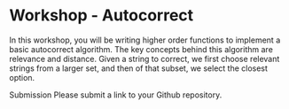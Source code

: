 # Workshop - Autocorrect
In this workshop, you will be writing higher order functions to implement a basic autocorrect algorithm. The key concepts behind this algorithm are relevance and distance. Given a string to correct, we first choose relevant strings from a larger set, and then of that subset, we select the closest option.

Submission
Please submit a link to your Github repository.
